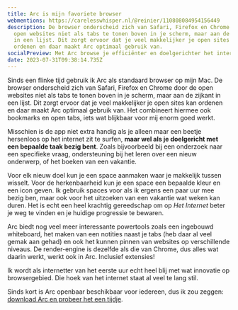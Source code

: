 ```yaml
---
title: Arc is mijn favoriete browser
webmentions: https://carelesswhisper.nl/@reinier/110808084954156449
description: De browser onderscheid zich van Safari, Firefox en Chrome door de
  open websites niet als tabs te tonen boven in je scherm, maar aan de zijkant
  in een lijst. Dit zorgt ervoor dat je veel makkelijker je open sites kan
  ordenen en daar maakt Arc optimaal gebruik van.
socialPreview: Met Arc browse je efficiënter en doelgerichter het internet
date: 2023-07-31T09:38:14.735Z
---
```

Sinds een flinke tijd gebruik ik Arc als standaard browser op mijn Mac. De browser onderscheid zich van Safari, Firefox en Chrome door de open websites niet als tabs te tonen boven in je scherm, maar aan de zijkant in een lijst. Dit zorgt ervoor dat je veel makkelijker je open sites kan ordenen en daar maakt Arc optimaal gebruik van. Het combineert hiermee ook bookmarks en open tabs, iets wat blijkbaar voor mij enorm goed werkt.

Misschien is de app niet extra handig als je alleen maar een beetje hersenloos op het internet zit te surfen, **maar wel als je doelgericht met een bepaalde taak bezig bent**. Zoals bijvoorbeeld bij een onderzoek naar een specifieke vraag, ondersteuning bij het leren over een nieuw onderwerp, of het boeken van een vakantie.

Voor elk nieuw doel kun je een space aanmaken waar je makkelijk tussen wisselt. Voor de herkenbaarheid kun je een space een bepaalde kleur en een icon geven. Ik gebruik spaces voor als ik ergens een paar uur mee bezig ben, maar ook voor het uitzoeken van een vakantie wat weken kan duren. Het is echt een heel krachtig gereedschap om op *Het Internet* beter je weg te vinden en je huidige progressie te bewaren.

Arc biedt nog veel meer interessante powertools zoals een ingebouwd whiteboard, het maken van een notities naast je tabs (heb daar al veel gemak aan gehad) en ook het kunnen pinnen van websites op verschillende niveaus. De render-engine is dezelfde als die van Chrome, dus alles wat daarin werkt, werkt ook in Arc. Inclusief extensies!

Ik wordt als internetter van het eerste uur echt heel blij met wat innovatie op browsergebied. Die hoek van het internet staat al veel te lang stil. 

Sinds kort is Arc openbaar beschikbaar voor iedereen, dus ik zou zeggen: [download Arc en probeer het een tijdje](https://arc.net/).
